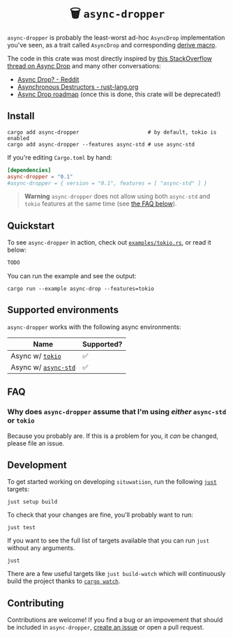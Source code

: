 <h1 align="center">🗑  <code>async-dropper</code></h1>

`async-dropper` is probably the least-worst ad-hoc `AsyncDrop` implementation you've seen, as a trait called `AsyncDrop` and corresponding [derive macro][rust-derive-macro].

The code in this crate was most directly inspired by [this StackOverflow thread on Async Drop](https://stackoverflow.com/questions/71541765/rust-async-drop) and many other conversations:

- [Async Drop? - Reddit](https://www.reddit.com/r/rust/comments/vckd9h/async_drop/)
- [Asynchronous Destructors - rust-lang.org](https://internals.rust-lang.org/t/asynchronous-destructors/11127)
- [Async Drop roadmap](https://rust-lang.github.io/async-fundamentals-initiative/roadmap/async_drop.html) (once this is done, this crate will be deprecated!)

[rust-derive-macro]: https://doc.rust-lang.org/reference/procedural-macros.html#derive-macros

## Install

```console
cargo add async-dropper                      # by default, tokio is enabled
cargo add async-dropper --features async-std # use async-std
```

If you're editing `Cargo.toml` by hand:

```toml
[dependencies]
async-dropper = "0.1"
#async-dropper = { version = "0.1", features = [ "async-std" ] }
```

> **Warning**
> `async-dropper` does not allow using both `async-std` and `tokio` features at the same time (see [the FAQ below](#FAQ)).

## Quickstart

To see `async-dropper` in action, check out [`examples/tokio.rs`](./examples/tokio.rs), or read it below:

```rust
TODO
```

You can run the example and see the output:

```console
cargo run --example async-drop --features=tokio
```

## Supported environments

`async-dropper` works with the following async environments:

| Name                              | Supported? |
|-----------------------------------|------------|
| Async w/ [`tokio`][tokio]         | ✅         |
| Async w/ [`async-std`][async-std] | ✅         |

[tokio]: https://crates.io/crates/tokio
[async-std]: https://crates.io/crates/async-std

## FAQ

### Why does `async-dropper` assume that I'm using *either* `async-std` or `tokio`

Because you probably are. If this is a problem for you, it *can* be changed, please file an issue.

## Development

To get started working on developing `situwatiion`, run the following [`just`][just] targets:

```console
just setup build
```

To check that your changes are fine, you'll probably want to run:

```console
just test
```

If you want to see the full list of targets available that you can run `just` without any arguments.

```console
just
```

There are a few useful targets like `just build-watch` which will continuously build the project thanks to [`cargo watch`][cargo-watch].

[just]: https://github.com/casey/just
[cargo-watch]: https://crates.io/crates/cargo-watch

## Contributing

Contributions are welcome! If you find a bug or an impovement that should be included in `async-dropper`, [create an issue](https://github.com/t3hmrman/async-dropper/issues) or open a pull request.
